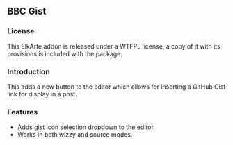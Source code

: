 ## BBC Gist

### License

This ElkArte addon is released under a WTFPL license, a copy of it with its provisions is included with the package.

### Introduction

This adds a new button to the editor which allows for inserting a GitHub Gist link for display in a post.

### Features

 - Adds gist icon selection dropdown to the editor.
 - Works in both wizzy and source modes.